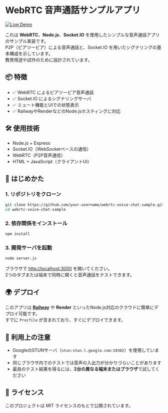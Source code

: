 # WebRTC 音声通話サンプルアプリ

[![Live Demo](https://img.shields.io/badge/Live%20Demo-Click%20Here-green?logo=web)](https://web-production-afa0b.up.railway.app/)

これは **WebRTC**、**Node.js**、**Socket.IO** を使用したシンプルな音声通話アプリのサンプル実装です。  
P2P（ピアツーピア）による音声通話と、Socket.IO を用いたシグナリングの基本構成を示しています。  
教育用途や試作のために設計されています。

## 📦 特徴

- ✅ WebRTC によるピアツーピア音声通話
- ✅ Socket.IO によるシグナリングサーバ
- ✅ ミュート機能とUIでの状態表示
- ✅ RailwayやRenderなどのNode.jsホスティングに対応

## 🛠️ 使用技術

- Node.js + Express
- Socket.IO（WebSocketベースの通信）
- WebRTC（P2P音声通信）
- HTML + JavaScript（クライアントUI）

## 🚀 はじめかた

### 1. リポジトリをクローン

```bash
git clone https://github.com/your-username/webrtc-voice-chat-sample.git
cd webrtc-voice-chat-sample
```

### 2. 依存関係をインストール

```bash
npm install
```

### 3. 開発サーバを起動

```bash
node server.js
```

ブラウザで [http://localhost:3000](http://localhost:3000) を開いてください。  
2つのタブまたは端末で同時に開くと音声通話をテストできます。

## 🌍 デプロイ

このアプリは **[Railway](https://railway.app/)** や **Render** といったNode.js対応のクラウドに簡単にデプロイ可能です。  
すでに `Procfile` が含まれており、すぐにデプロイできます。

## 🧪 利用上の注意

- GoogleのSTUNサーバ（`stun:stun.l.google.com:19302`）を使用しています
- 同じブラウザ内でのテストでは音声の入出力が分かりづらいことがあります
- 最良のテスト結果を得るには、**2台の異なる端末またはブラウザ**で試してください

## 📄 ライセンス

このプロジェクトは MIT ライセンスのもとで公開されています。
